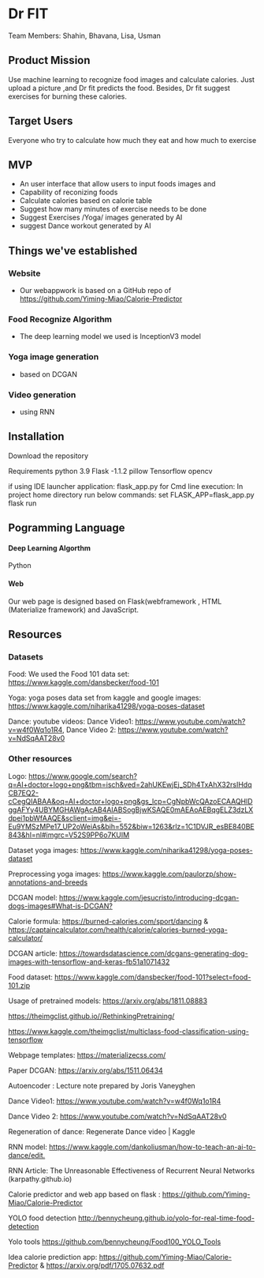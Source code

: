 # Dr FIT
Team Members: Shahin, Bhavana, Lisa, Usman


## Product Mission
Use machine learning to recognize food images and calculate calories. Just upload a picture ,and Dr fit predicts the food. Besides, Dr fit suggest exercises for burning these calories.

## Target Users
Everyone who try to calculate how much they eat and how much to exercise

## MVP
- An user interface that allow users to input foods images and 
- Capability of reconizing foods
- Calculate calories based on calorie table
- Suggest how many minutes of exercise needs to be done
- Suggest Exercises /Yoga/ images generated by AI
- suggest Dance workout generated by AI

## Things we've established
### Website
- Our webappwork is based on a GitHub repo of https://github.com/Yiming-Miao/Calorie-Predictor

### Food Recognize Algorithm
- The deep learning model we used is InceptionV3 model

### Yoga image generation
- based on DCGAN

### Video generation
- using RNN

## Installation
Download the repository

Requirements
python 3.9
Flask -1.1.2
pillow
Tensorflow
opencv

if using IDE
launcher application: flask_app.py
for Cmd line execution:
In project home directory run below commands:
set FLASK_APP=flask_app.py
flask run 

## Pogramming Language
#### Deep Learning Algorthm
Python 
#### Web
Our web page is designed based on Flask(webframework , HTML (Materialize framework) and JavaScript.


## Resources
### Datasets
Food: We used the Food 101 data set: https://www.kaggle.com/dansbecker/food-101

Yoga: yoga poses data set from kaggle and google images: https://www.kaggle.com/niharika41298/yoga-poses-dataset

Dance: youtube videos: Dance Video1: https://www.youtube.com/watch?v=w4f0Wq1o1R4, Dance Video 2: https://www.youtube.com/watch?v=NdSqAAT28v0​

### Other resources
Logo: https://www.google.com/search?q=AI+doctor+logo+png&tbm=isch&ved=2ahUKEwjEj_SDh4TxAhX32rsIHdqCB7EQ2-cCegQIABAA&oq=AI+doctor+logo+png&gs_lcp=CgNpbWcQAzoECAAQHlDggAFYy4UBYMGHAWgAcAB4AIABSogBjwKSAQE0mAEAoAEBqgELZ3dzLXdpei1pbWfAAQE&sclient=img&ei=-Eu9YMSzMPe17_UP2oWeiAs&bih=552&biw=1263&rlz=1C1DVJR_esBE840BE843&hl=nl#imgrc=V52S9PP6o7KUIM​

Dataset yoga images: https://www.kaggle.com/niharika41298/yoga-poses-dataset​

Preprocessing yoga images: https://www.kaggle.com/paulorzp/show-annotations-and-breeds ​

DCGAN model: https://www.kaggle.com/jesucristo/introducing-dcgan-dogs-images#What-is-DCGAN?​

Calorie formula: https://burned-calories.com/sport/dancing & https://captaincalculator.com/health/calorie/calories-burned-yoga-calculator/​

DCGAN article: https://towardsdatascience.com/dcgans-generating-dog-images-with-tensorflow-and-keras-fb51a1071432​

Food dataset: https://www.kaggle.com/dansbecker/food-101?select=food-101.zip​

Usage of pretrained models: https://arxiv.org/abs/1811.08883​

 https://theimgclist.github.io//RethinkingPretraining/​

https://www.kaggle.com/theimgclist/multiclass-food-classification-using-tensorflow​

Webpage templates: https://materializecss.com/​

Paper DCGAN: https://arxiv.org/abs/1511.06434​

Autoencoder : Lecture  note  prepared by Joris  Vaneyghen​

Dance Video1: https://www.youtube.com/watch?v=w4f0Wq1o1R4 ​

Dance Video 2: https://www.youtube.com/watch?v=NdSqAAT28v0​

Regeneration of dance: Regenerate Dance video | Kaggle ​

RNN model:  https://www.kaggle.com/dankoliusman/how-to-teach-an-ai-to-dance/edit.​

RNN Article: The Unreasonable Effectiveness of Recurrent Neural Networks (karpathy.github.io)​

 Calorie predictor and web app based on flask : https://github.com/Yiming-Miao/Calorie-Predictor ​

YOLO food detection http://bennycheung.github.io/yolo-for-real-time-food-detection​

Yolo tools https://github.com/bennycheung/Food100_YOLO_Tools 

Idea calorie prediction app:  https://github.com/Yiming-Miao/Calorie-Predictor & https://arxiv.org/pdf/1705.07632.pdf




